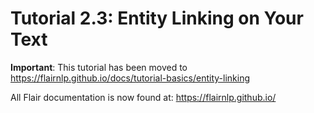 # Tutorial 2.3: Entity Linking on Your Text

**Important**: This tutorial has been moved to https://flairnlp.github.io/docs/tutorial-basics/entity-linking

All Flair documentation is now found at: https://flairnlp.github.io/ 